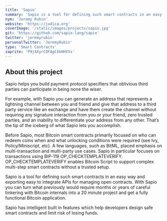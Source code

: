 ```yaml
---
title: 'Sapio'
summary: 'Sapio is a tool for defining such smart contracts in an easy way and exporting easy to integrate APIs for managing open contracts.'
nym: 'Jeremy Rubin'
website: 'https://judica.org'
coverImage: '/static/images/projects/sapio.jpg'
git: 'https://github.com/sapio-lang/sapio'
twitter: 'jeremyrubin'
personalTwitter: 'JeremyRubin'
type: 'Smart Contracts'
zaprite: 'P9j4XyrCOFAgCXkHHV5s'
---
```


## About this project

Sapio helps you build payment protocol specifiers that oblivious third parties can participate in being none the wiser.

For example, with Sapio you can generate an address that represents a lightning channel between you and friend and give that address to a third party service like an exchange and have them create the channel without requiring any signature interaction from you or your friend, zero trusted parties, and an inability to differentiate your address from any other.
That’s the tip of the iceberg of what Sapio lets you accomplish.

Before Sapio, most Bitcoin smart contracts primarily focused on who can redeem coins when and what unlocking conditions were required (see Ivy, Policy/Miniscript, etc). A few languages, such as BitML, placed emphasis on multi-transaction and multi-party use cases.
Sapio in particular focuses on transactions using BIP-119 OP_CHECKTEMPLATEVERIFY. OP_CHECKTEMPLATEVERIFY enables Bitcoin Script to support complex multi-step smart contracts without a trusted setup.

Sapio is a tool for defining such smart contracts in an easy way and exporting easy to integrate APIs for managing open contracts. With Sapio you can turn what previously would require months or years of careful tinkering with Bitcoin internals into a 20 minute project and get a fully functional Bitcoin application.

Sapio has intelligent built in features which help developers design safe smart contracts and limit risk of losing funds.
